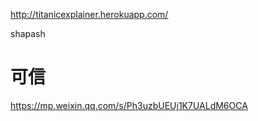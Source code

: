 http://titanicexplainer.herokuapp.com/


shapash

# 可信
https://mp.weixin.qq.com/s/Ph3uzbUEUj1K7UALdM6OCA
